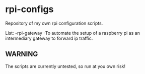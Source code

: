 # rpi-configs
Repository of my own rpi configuration scripts.

List:
-rpi-gateway
	-To automate the setup of a raspberry pi as an intermediary gateway to forward ip traffic.

## WARNING
The scripts are currently untested, so run at you own risk!

